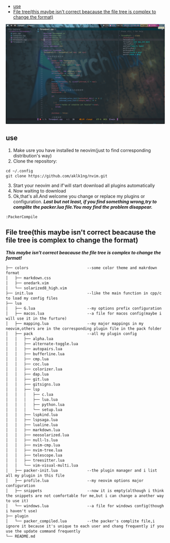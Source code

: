 <!-- vim-markdown-toc GFM -->

* [use](#use)
* [File tree(this maybe isn't correct beacause the file tree is complex to change the format)](#file-treethis-maybe-isnt-correct-beacause-the-file-tree-is-complex-to-change-the-format)

<!-- vim-markdown-toc -->
![screenshot](./2022-10-31_21-45.png)
## use
1. Make usre you have installed te neovim(just to find corresponding distribution's way)
2. Clone the repository:
```plaintext
cd ~/.config
git clone https://github.com/aklk1ng/nvim.git
```
3. Start your neovim and if'will start download all plugins automatically
4. Now waiting to download
5. Ok,that's all.And welcome you change or replace my plugins or configuration.
***Last but not least, if you find something wrong,try to complite the packer.lua file.You may find the problem disappear.***
```plaintext
:PackerCompile
```
## File tree(this maybe isn't correct beacause the file tree is complex to change the format)

***This maybe isn't correct beacause the file tree is complex to change the format!***

```dir
├── colors                          --some color theme and makrdown format
│   ├── markdown.css
│   ├── onedark.vim
│   └── solarized8_high.vim
├── init.lua                        --like the main function in cpp/c to load my config files
├── lua
│   ├── G.lua                       --my options prefix configuration
│   ├── macos.lua                   --a file for macos config(maybe i will use it in the furture)
│   ├── mapping.lua                 --my major mappings in my neovim,others are in the corresponding plugin file in the pack folder
│   ├── pack                        --all my plugin config
│   │   ├── alpha.lua
│   │   ├── alternate-toggle.lua
│   │   ├── autopairs.lua
│   │   ├── bufferline.lua
│   │   ├── cmp.lua
│   │   ├── coc.lua
│   │   ├── colorizer.lua
│   │   ├── dap.lua
│   │   ├── git.lua
│   │   ├── gitsigns.lua
│   │   ├── lsp
│   │   │   ├── c.lua
│   │   │   ├── lua.lua
│   │   │   ├── python.lua
│   │   │   └── setup.lua
│   │   ├── lspkind.lua
│   │   ├── lspsaga.lua
│   │   ├── lualine.lua
│   │   ├── markdown.lua
│   │   ├── neosolarized.lua
│   │   ├── null-ls.lua
│   │   ├── nvim-cmp.lua
│   │   ├── nvim-tree.lua
│   │   ├── telescope.lua
│   │   ├── treesitter.lua
│   │   └── vim-visual-multi.lua
│   ├── packer-init.lua             --the plugin manager and i list all my plugin in this file
│   ├── profile.lua                 --my neovim options major configuration
│   ├── snippets                    --now it is empty(although i think the snippets are not comfortable for me,but i can change a another way to use it)
│   └── windows.lua                 --a file for windows config(though i haven't use)
├── plugin
│   └── packer_compiled.lua         --the packer's complite file,i ignore it because it's unique to each user and chang frequently if you use the update command frequently
└── README.md
```
